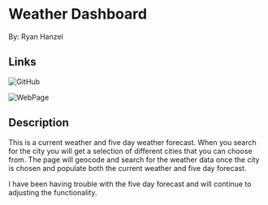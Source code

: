 # Weather Dashboard
By: Ryan Hanzel

## Links

![GitHub](https://github.com/h3xivall/weather-dashboard)

![WebPage](https://h3x.cafe/weather-dashboard)

## Description
This is a current weather and five day weather forecast. When you search for the city you will get a selection of different cities that you can choose from. The page will geocode and search for the weather data once the city is chosen and populate both the current weather and five day forecast.

I have been having trouble with the five day forecast and will continue to adjusting the functionality.